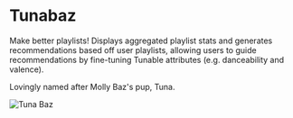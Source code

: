 # Tunabaz

Make better playlists! Displays aggregated playlist stats and generates recommendations based off user playlists, allowing users to guide recommendations by fine-tuning Tunable attributes (e.g. danceability and valence).

Lovingly named after Molly Baz's pup, Tuna.

![Tuna Baz](https://cdn.shopify.com/s/files/1/0011/7532/2687/articles/Asset_2_1040x.png?v=1574871827)
